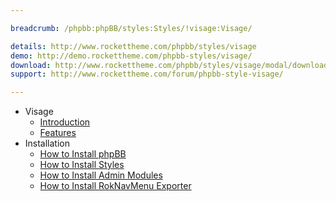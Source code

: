 ```yaml
---

breadcrumb: /phpbb:phpBB/styles:Styles/!visage:Visage/

details: http://www.rockettheme.com/phpbb/styles/visage
demo: http://demo.rockettheme.com/phpbb-styles/visage/
download: http://www.rockettheme.com/phpbb/styles/visage/modal/downloads
support: http://www.rockettheme.com/forum/phpbb-style-visage/

---
```


* Visage
	* [Introduction](INDEX.md#introduction)
	* [Features](INDEX.md#features)
* Installation
	* [How to Install phpBB](../../start/install.md)
	* [How to Install Styles](../../start/styles.md)
	* [How to Install Admin Modules](../../start/styles.md#installing-administrative-modules)
	* [How to Install RokNavMenu Exporter](../../modules/roknavmenu.md)